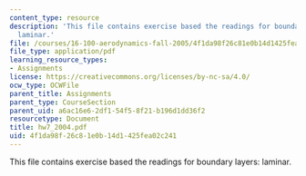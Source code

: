 ```yaml
---
content_type: resource
description: 'This file contains exercise based the readings for boundary layers:
  laminar.'
file: /courses/16-100-aerodynamics-fall-2005/4f1da98f26c81e0b14d1425fea02c241_hw7_2004.pdf
file_type: application/pdf
learning_resource_types:
- Assignments
license: https://creativecommons.org/licenses/by-nc-sa/4.0/
ocw_type: OCWFile
parent_title: Assignments
parent_type: CourseSection
parent_uid: a6ac16e6-2df1-54f5-8f21-b196d1dd36f2
resourcetype: Document
title: hw7_2004.pdf
uid: 4f1da98f-26c8-1e0b-14d1-425fea02c241
---
```

This file contains exercise based the readings for boundary layers: laminar.